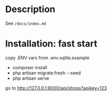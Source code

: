 # Description
See `/docs/index.md`
# Installation: fast start ###
copy .ENV vars from .env.sqlite.example

- composer install
- php artisan migrate:fresh --seed
- php artisan serve

go to http://127.0.0.1:8000/api/shops?apikey=123
